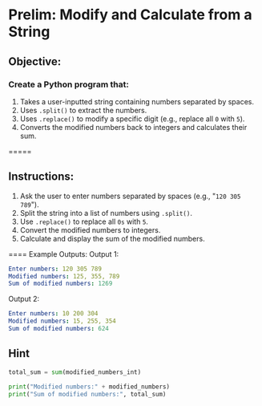 # Prelim: Modify and Calculate from a String

## Objective:

### Create a Python program that:

1. Takes a user-inputted string containing numbers separated by spaces.
2. Uses `.split()` to extract the numbers.
3. Uses `.replace()` to modify a specific digit (e.g., replace all `0` with `5`).
4. Converts the modified numbers back to integers and calculates their sum.

=====

## Instructions:

1. Ask the user to enter numbers separated by spaces (e.g., "`120 305 789`").
2. Split the string into a list of numbers using `.split()`.
3. Use `.replace()` to replace all `0s` with `5`.
4. Convert the modified numbers to integers.
5. Calculate and display the sum of the modified numbers.

====
Example Outputs:
Output 1:

```yaml
Enter numbers: 120 305 789
Modified numbers: 125, 355, 789
Sum of modified numbers: 1269
```

Output 2:

```yaml
Enter numbers: 10 200 304
Modified numbers: 15, 255, 354
Sum of modified numbers: 624
```

## Hint

```python
total_sum = sum(modified_numbers_int)

print("Modified numbers:" + modified_numbers)
print("Sum of modified numbers:", total_sum)
```
